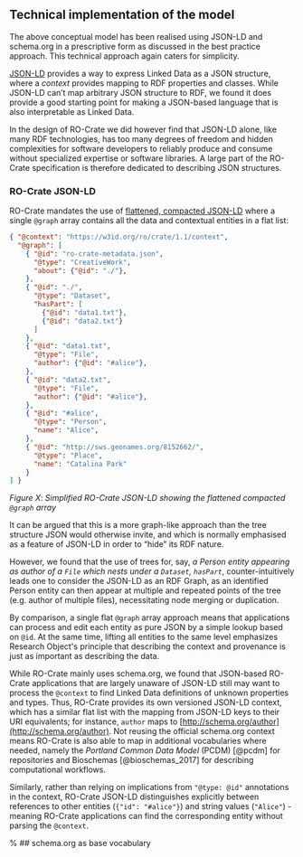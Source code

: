 ## Technical implementation of the model

The above conceptual model has been realised using JSON-LD and schema.org in a prescriptive form as discussed in the best practice approach. This technical approach again caters for simplicity. 

[JSON-LD](https://json-ld.org/) provides a way to express Linked Data as a JSON structure, where a _context_ provides mapping to RDF properties and classes. While JSON-LD can’t map arbitrary JSON structure to RDF, we found it does provide a good starting point for making a JSON-based language that is also interpretable as Linked Data.

In the design of RO-Crate we did however find that JSON-LD alone, like many RDF technologies, has too many degrees of freedom and hidden complexities for software developers to reliably produce and consume without specialized expertise or software libraries.  A large part of the RO-Crate specification is therefore dedicated to describing JSON structures. 

### RO-Crate JSON-LD

RO-Crate mandates the use of [flattened, compacted JSON-LD](https://www.researchobject.org/ro-crate/1.1/appendix/jsonld.html) where a single `@graph` array contains all the data and contextual entities in a flat list:

```json
{ "@context": "https://w3id.org/ro/crate/1.1/context",
  "@graph": [
    { "@id": "ro-crate-metadata.json",      
      "@type": "CreativeWork",
      "about": {"@id": "./"},
    },
    { "@id": "./",
      "@type": "Dataset",
      "hasPart": [
        {"@id": "data1.txt"},
        {"@id": "data2.txt"}
      ]
    },
    { "@id": "data1.txt",
      "@type": "File",
      "author": {"@id": "#alice"},
    },
    { "@id": "data2.txt",
      "@type": "File",
      "author": {"@id": "#alice"},
    },
    { "@id": "#alice",
      "@type": "Person",
      "name": "Alice",
    },
    { "@id": "http://sws.geonames.org/8152662/",
      "@type": "Place",
      "name": "Catalina Park"
    }
] }
```

_Figure X_: _Simplified RO-Crate JSON-LD showing the flattened compacted `@graph` array_

It can be argued that this is a more graph-like approach than the tree structure JSON would otherwise invite, and which is normally emphasised as a feature of JSON-LD in order to “hide” its RDF nature. 

However, we found that the use of trees for, say, *a _Person_ entity appearing as author of a `File` which nests under a `Dataset`, `hasPart`*, counter-intuitively leads one to consider the JSON-LD as an RDF Graph, as an identified Person entity can then appear at multiple and repeated points of the tree (e.g. author of multiple files), necessitating node merging or duplication. 

By comparison, a single flat `@graph` array approach means that applications can process and edit each entity as pure JSON by a simple lookup based on `@id`. At the same time, lifting all entities to the same level emphasizes Research Object's principle that describing the context and provenance is just as important as describing the data.

While RO-Crate mainly uses schema.org, we found that JSON-based RO-Crate applications that are largely unaware of JSON-LD still may want to process the `@context` to find Linked Data definitions of unknown properties and types. Thus, RO-Crate provides its own versioned JSON-LD context, which has a similar flat list with the mapping from JSON-LD keys to their URI equivalents; for instance, `author` maps to [http://schema.org/author](http://schema.org/author). Not reusing the official schema.org context means RO-Crate is also able to map in additional vocabularies where needed, namely the _Portland Common Data Model_ (PCDM) [@pcdm] for repositories and Bioschemas [@bioschemas_2017] for describing computational workflows.

Similarly, rather than relying on implications from `"@type: @id"` annotations in the context, RO-Crate JSON-LD distinguishes explicitly between references to other entities (`{"id": "#alice"}`) and string values (`"Alice"`) - meaning RO-Crate applications can find the corresponding entity without parsing the `@context`.

% ## schema.org as base vocabulary



